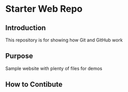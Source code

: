# Starter Web Repo

## Introduction

This repository is for showing how Git and GitHub work

## Purpose

Sample website with plenty of files for demos

## How to Contibute